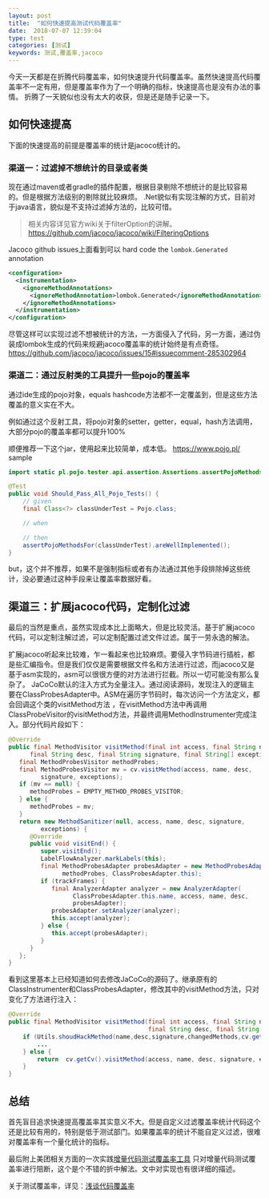```yaml
---
layout: post
title:  "如何快速提高测试代码覆盖率"
date:  2018-07-07 12:39:04
type: test
categories: [测试]
keywords: 测试,覆盖率,jacoco
---
```

今天一天都是在折腾代码覆盖率，如何快速提升代码覆盖率。虽然快速提高代码覆盖率不一定有用，但是覆盖率作为了一个明确的指标，快速提高也是没有办法的事情。
折腾了一天貌似也没有太大的收获，但是还是随手记录一下。

## 如何快速提高

下面的快速提高的前提是覆盖率的统计是jacoco统计的。

### 渠道一：过滤掉不想统计的目录或者类
现在通过maven或者gradle的插件配置，根据目录剔除不想统计的是比较容易的。但是根据方法级别的剔除就比较麻烦。
.Net貌似有实现注解的方式，目前对于java语言，貌似是不支持过滤掉方法的，比较可惜。

>相关内容详见官方wiki关于filterOption的讲解。https://github.com/jacoco/jacoco/wiki/FilteringOptions

Jacoco github issues上面看到可以 hard code the `lombok.Generated` annotation

```xml
<configuration>
  <instrumentation>
    <ignoreMethodAnnotations>
      <ignoreMethodAnnotation>lombok.Generated</ignoreMethodAnnotation>
    </ignoreMethodAnnotations>
  </instrumentation>
</configuration>
```
尽管这样可以实现过滤不想被统计的方法，一方面侵入了代码，另一方面，通过伪装成lombok生成的代码来规避jacoco覆盖率的统计始终是有点奇怪。
https://github.com/jacoco/jacoco/issues/15#issuecomment-285302964

### 渠道二：通过反射类的工具提升一些pojo的覆盖率

通过ide生成的pojo对象，equals hashcode方法都不一定覆盖到，但是这些方法覆盖的意义实在不大。

例如通过这个反射工具，将pojo对象的setter，getter，equal，hash方法调用，大部分pojo的覆盖率都可以提升100%

顺便推荐一下这个jar，使用起来比较简单，成本低。
https://www.pojo.pl/
sample

```java
import static pl.pojo.tester.api.assertion.Assertions.assertPojoMethodsFor;

@Test
public void Should_Pass_All_Pojo_Tests() {
    // given
    final Class<?> classUnderTest = Pojo.class;

    // when

    // then
    assertPojoMethodsFor(classUnderTest).areWellImplemented();
}
```

but，这个并不推荐，如果不是强制指标或者有办法通过其他手段排除掉这些统计，没必要通过这种手段来让覆盖率数据好看。

## 渠道三：扩展jacoco代码，定制化过滤

最后的当然是重点，虽然实现成本比上面略大，但是比较灵活。基于扩展jacoco代码，可以定制注解过滤，可以定制配置过滤文件过滤。属于一劳永逸的解法。

扩展jacoco听起来比较难，乍一看起来也比较麻烦。要侵入字节码进行插桩，都是些汇编指令。但是我们仅仅是需要根据文件名和方法进行过滤，而jacoco又是基于asm实现的，asm可以很很方便的对方法进行拦截。所以一切可能没有那么复杂了。
JaCoCo默认的注入方式为全量注入。通过阅读源码，发现注入的逻辑主要在ClassProbesAdapter中。ASM在遍历字节码时，每次访问一个方法定义，都会回调这个类的visitMethod方法
，在visitMethod方法中再调用ClassProbeVisitor的visitMethod方法，并最终调用MethodInstrumenter完成注入。部分代码片段如下：

```java
@Override
public final MethodVisitor visitMethod(final int access, final String name,
      final String desc, final String signature, final String[] exceptions) {
   final MethodProbesVisitor methodProbes;
   final MethodProbesVisitor mv = cv.visitMethod(access, name, desc,
         signature, exceptions);
   if (mv == null) {
      methodProbes = EMPTY_METHOD_PROBES_VISITOR;
   } else {
      methodProbes = mv;
   }
   return new MethodSanitizer(null, access, name, desc, signature,
         exceptions) {
      @Override
      public void visitEnd() {
         super.visitEnd();
         LabelFlowAnalyzer.markLabels(this);
         final MethodProbesAdapter probesAdapter = new MethodProbesAdapter(
               methodProbes, ClassProbesAdapter.this);
         if (trackFrames) {
            final AnalyzerAdapter analyzer = new AnalyzerAdapter(
                  ClassProbesAdapter.this.name, access, name, desc,
                  probesAdapter);
            probesAdapter.setAnalyzer(analyzer);
            this.accept(analyzer);
         } else {
            this.accept(probesAdapter);
         }
      }
   };
}
```

看到这里基本上已经知道如何去修改JaCoCo的源码了。继承原有的ClassInstrumenter和ClassProbesAdapter，修改其中的visitMethod方法，只对变化了方法进行注入：

```java
@Override
public final MethodVisitor visitMethod(final int access, final String name,
                                       final String desc, final String signature, final String[] exceptions) {
    if (Utils.shoudHackMethod(name,desc,signature,changedMethods,cv.getClassName())) {
        ...
    } else {
        return  cv.getCv().visitMethod(access, name, desc, signature, exceptions);
    }
}
```

## 总结
首先盲目追求快速提高覆盖率其实意义不大。但是自定义过滤覆盖率统计代码这个还是比较有用的，特别是低于测试部门。如果覆盖率的统计不能自定义过滤，很难对覆盖率有一个量化统计的指标。

最后附上美团相关方面的一次实践[增量代码测试覆盖率工具](https://tech.meituan.com/android-jacoco-practace.html)
只对增量代码测试覆盖率进行阻断，这个是个不错的折中解法。文中对实现也有很详细的描述。

关于测试覆盖率，详见：[浅谈代码覆盖率](http://zhizus.com/2018-06-04-%E6%B5%85%E8%B0%88%E4%BB%A3%E7%A0%81%E8%A6%86%E7%9B%96%E7%8E%87.html)